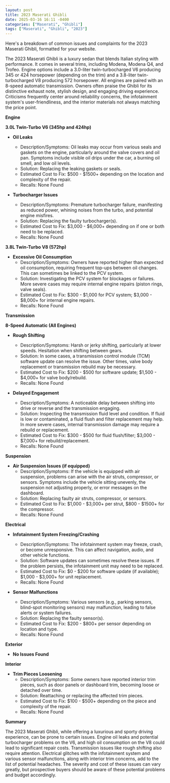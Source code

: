 ```yaml
---
layout: post
title: 2023 Maserati Ghibli
date: 2025-03-16 16:11 -0400
categories: ["Maserati", "Ghibli"]
tags: ["Maserati", "Ghibli", "2023"]
---
```

Here's a breakdown of common issues and complaints for the 2023 Maserati Ghibli, formatted for your website.

The 2023 Maserati Ghibli is a luxury sedan that blends Italian styling with performance. It comes in several trims, including Modena, Modena Q4, and Trofeo. Engine options include a 3.0-liter twin-turbocharged V6 producing 345 or 424 horsepower (depending on the trim) and a 3.8-liter twin-turbocharged V8 producing 572 horsepower. All engines are paired with an 8-speed automatic transmission. Owners often praise the Ghibli for its distinctive exhaust note, stylish design, and engaging driving experience. Criticisms frequently center around reliability concerns, the infotainment system's user-friendliness, and the interior materials not always matching the price point.

**Engine**

**3.0L Twin-Turbo V6 (345hp and 424hp)**

*   **Oil Leaks**
    *   Description/Symptoms: Oil leaks may occur from various seals and gaskets on the engine, particularly around the valve covers and oil pan. Symptoms include visible oil drips under the car, a burning oil smell, and low oil levels.
    *   Solution: Replacing the leaking gaskets or seals.
    *   Estimated Cost to Fix: $500 - $1500+ depending on the location and complexity of the repair.
    *   Recalls: None Found

*   **Turbocharger Issues**
    *   Description/Symptoms: Premature turbocharger failure, manifesting as reduced power, whining noises from the turbo, and potential engine misfires.
    *   Solution: Replacing the faulty turbocharger(s).
    *   Estimated Cost to Fix: $3,000 - $6,000+ depending on if one or both need to be replaced.
    *   Recalls: None Found

**3.8L Twin-Turbo V8 (572hp)**

*   **Excessive Oil Consumption**
    *   Description/Symptoms: Owners have reported higher than expected oil consumption, requiring frequent top-ups between oil changes. This can sometimes be linked to the PCV system.
    *   Solution: Investigating the PCV system for blockages or failures. More severe cases may require internal engine repairs (piston rings, valve seals).
    *   Estimated Cost to Fix: $300 - $1,000 for PCV system; $3,000 - $8,000+ for internal engine repairs.
    *   Recalls: None Found

**Transmission**

**8-Speed Automatic (All Engines)**

*   **Rough Shifting**
    *   Description/Symptoms: Harsh or jerky shifting, particularly at lower speeds. Hesitation when shifting between gears.
    *   Solution: In some cases, a transmission control module (TCM) software update can resolve the issue. Other times, valve body replacement or transmission rebuild may be necessary.
    *   Estimated Cost to Fix: $200 - $500 for software update; $1,500 - $4,000+ for valve body/rebuild.
    *   Recalls: None Found

*   **Delayed Engagement**
    *   Description/Symptoms: A noticeable delay between shifting into drive or reverse and the transmission engaging.
    *   Solution: Inspecting the transmission fluid level and condition. If fluid is low or contaminated, a fluid flush and filter replacement may help. In more severe cases, internal transmission damage may require a rebuild or replacement.
    *   Estimated Cost to Fix: $300 - $500 for fluid flush/filter; $3,000 - $7,000+ for rebuild/replacement.
    *   Recalls: None Found

**Suspension**

*   **Air Suspension Issues (if equipped)**
    *   Description/Symptoms: If the vehicle is equipped with air suspension, problems can arise with the air struts, compressor, or sensors. Symptoms include the vehicle sitting unevenly, the suspension not adjusting properly, or error messages on the dashboard.
    *   Solution: Replacing faulty air struts, compressor, or sensors.
    *   Estimated Cost to Fix: $1,000 - $3,000+ per strut, $800 - $1500+ for the compressor.
    *   Recalls: None Found

**Electrical**

*   **Infotainment System Freezing/Crashing**
    *   Description/Symptoms: The infotainment system may freeze, crash, or become unresponsive. This can affect navigation, audio, and other vehicle functions.
    *   Solution: Software updates can sometimes resolve these issues. If the problem persists, the infotainment unit may need to be replaced.
    *   Estimated Cost to Fix: $0 - $200 for software update (if available); $1,000 - $3,000+ for unit replacement.
    *   Recalls: None Found

*   **Sensor Malfunctions**
    *   Description/Symptoms: Various sensors (e.g., parking sensors, blind-spot monitoring sensors) may malfunction, leading to false alerts or system failures.
    *   Solution: Replacing the faulty sensor(s).
    *   Estimated Cost to Fix: $200 - $800+ per sensor depending on location and type.
    *   Recalls: None Found

**Exterior**

*   **No Issues Found**

**Interior**

*   **Trim Pieces Loosening**
    *   Description/Symptoms: Some owners have reported interior trim pieces, such as door panels or dashboard trim, becoming loose or detached over time.
    *   Solution: Reattaching or replacing the affected trim pieces.
    *   Estimated Cost to Fix: $100 - $500+ depending on the piece and complexity of the repair.
    *   Recalls: None Found

**Summary**

The 2023 Maserati Ghibli, while offering a luxurious and sporty driving experience, can be prone to certain issues. Engine oil leaks and potential turbocharger problems on the V6, and high oil consumption on the V8 could lead to significant repair costs. Transmission issues like rough shifting also require attention. Electrical glitches with the infotainment system and various sensor malfunctions, along with interior trim concerns, add to the list of potential headaches. The severity and cost of these issues can vary greatly, but prospective buyers should be aware of these potential problems and budget accordingly.

